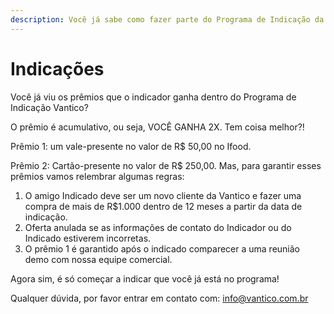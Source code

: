 ```yaml
---
description: Você já sabe como fazer parte do Programa de Indicação da Vantico?
---
```


# Indicações

Você já viu os prêmios que o indicador ganha dentro do Programa de Indicação Vantico?&#x20;

O prêmio é acumulativo, ou seja, VOCÊ GANHA 2X. Tem coisa melhor?!&#x20;

Prêmio 1: um vale-presente no valor de R$ 50,00 no Ifood.&#x20;

Prêmio 2: Cartão-presente no valor de R$ 250,00. Mas, para garantir esses prêmios vamos relembrar algumas regras:

1. O amigo Indicado deve ser um novo cliente da Vantico e fazer uma compra de mais de R$1.000 dentro de 12 meses a partir da data de indicação.
2. Oferta anulada se as informações de contato do Indicador ou do Indicado estiverem incorretas.
3. O prêmio 1 é garantido após o indicado comparecer a uma reunião demo com nossa equipe comercial.&#x20;

Agora sim, é só começar a indicar que você já está no programa!&#x20;

Qualquer dúvida, por favor entrar em contato com: info@vantico.com.br
